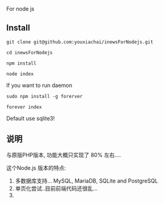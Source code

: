 For node js

## Install

`git clone git@github.com:youxiachai/inewsForNodejs.git`

`cd inewsForNodejs`

`npm install`

`node index`

If you want to run daemon

`sudo npm install -g forerver`

`forever index`

Default use sqlite3!

## 说明

与原版PHP版本, 功能大概只实现了 80% 左右....

这个Node.js 版本的特点:

1. 多数据库支持... MySQL, MariaDB, SQLite and PostgreSQL
2. 单页化尝试..目前前端代码还很乱...
3.

